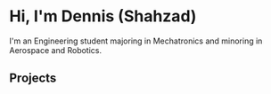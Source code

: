 # Hi, I'm Dennis (Shahzad)

I'm an Engineering student majoring in Mechatronics and minoring in Aerospace and Robotics.

## Projects